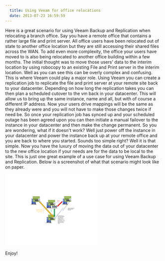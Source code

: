 ```yaml
---
  title: Using Veeam for office relocations
  date: 2013-07-23 16:59:59
---
```


Here is a great scenario for using Veeam Backup and Replication when
relocating a branch office. Say you have a remote office that contains a
rather large file and print server. All office users have been relocated
out of state to another office location but they are still accessing
their shared files across the WAN. To add even more complexity, the
office your users have moved to is also being relocated to another
office building within a few months. The initial thought was to move
those users' data to the interim location by using robocopy to an
existing File and Print server in the interim location. Well as you can
see this can be overly complex and confusing. This is where Veeam could
play a major role. Using Veeam you can create a replication job to
replicate the file and print server at your remote site back to your
datacenter. Depending on how long the replication takes you can then
plan a scheduled cutover to the vm back in your datacenter. This will
allow us to bring up the same instance, name and all, but with of course
a different IP address. Now your users drive mappings will be the same
as they already were and you will not have to make those changes twice
if need be. So once your replication job has synced up and your
scheduled outage has been agreed upon you can then initiate a manual
failover to the instance in your datacenter and then make the change
permanent. So you are wondering, what if it doesn't work? Well just
power off the instance in your datacenter and power the instance back up
at your remote office and you are back to where you started. Sounds too
simple right? Well it is that simple. Now you have the luxury of moving
the data out of your datacenter to the new office location if your needs
are for the data to be local to the site. This is just one great example
of a use case for using Veeam Backup and Replication. Below is a
screenshot of what that scenario might look like on paper.

![Remote office move](../../assets/Remote-office-move-300x231.png)

Enjoy!
